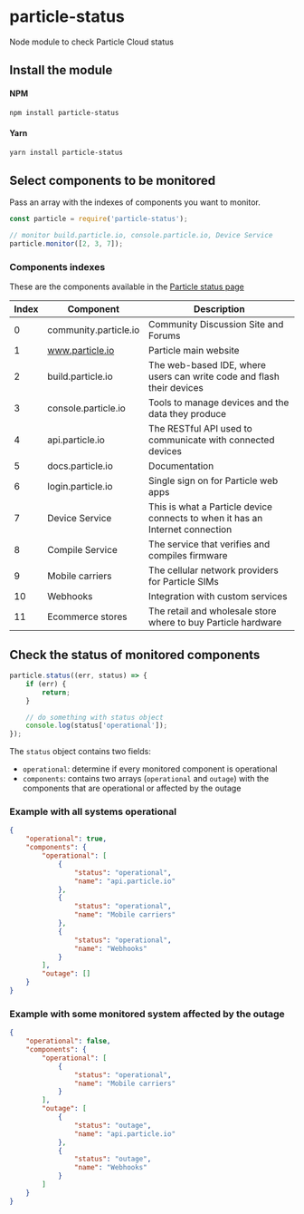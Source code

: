 # particle-status
Node module to check Particle Cloud status

## Install the module
#### NPM
```bash
npm install particle-status
```

#### Yarn
```bash
yarn install particle-status
```

## Select components to be monitored
Pass an array with the indexes of components you want to monitor.
```javascript
const particle = require('particle-status');

// monitor build.particle.io, console.particle.io, Device Service
particle.monitor([2, 3, 7]);
```

### Components indexes
These are the components available in the [Particle status page](https://status.particle.io)


| Index | Component | Description |
| --- | --- | --- |
| 0 | community.particle.io | Community Discussion Site and Forums |
| 1 | www.particle.io | Particle main website |
| 2 | build.particle.io | The web-based IDE, where users can write code and flash their devices |
| 3 | console.particle.io | Tools to manage devices and the data they produce |
| 4 | api.particle.io | The RESTful API used to communicate with connected devices |
| 5 | docs.particle.io | Documentation |
| 6 | login.particle.io | Single sign on for Particle web apps |
| 7 | Device Service | This is what a Particle device connects to when it has an Internet connection |
| 8 | Compile Service | The service that verifies and compiles firmware |
| 9 | Mobile carriers | The cellular network providers for Particle SIMs |
| 10 | Webhooks | Integration with custom services |
| 11 | Ecommerce stores | The retail and wholesale store where to buy Particle hardware |



## Check the status of monitored components
```javascript
particle.status((err, status) => {
	if (err) {
		return;
	}

	// do something with status object
	console.log(status['operational']);
});
```

The `status` object contains two fields:
- `operational`: determine if every monitored component is operational
- `components`: contains two arrays (`operational` and `outage`) with the components that are operational or affected by the outage

### Example with all systems operational
```json
{
	"operational": true,
	"components": {
		"operational": [
			{
				"status": "operational",
				"name": "api.particle.io"
			},
			{
				"status": "operational",
				"name": "Mobile carriers"
			},
			{
				"status": "operational",
				"name": "Webhooks"
			}
		],
		"outage": []
	}
}
```


### Example with some monitored system affected by the outage
```json
{
	"operational": false,
	"components": {
		"operational": [
			{
				"status": "operational",
				"name": "Mobile carriers"
			}
		],
		"outage": [
			{
				"status": "outage",
				"name": "api.particle.io"
			},
			{
				"status": "outage",
				"name": "Webhooks"
			}
		]
	}
}
```